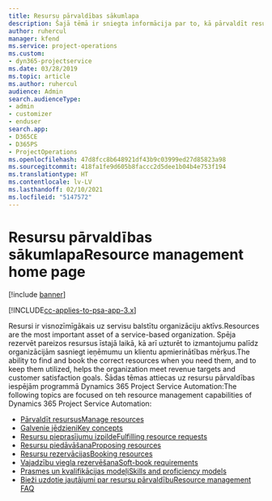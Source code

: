 ```yaml
---
title: Resursu pārvaldības sākumlapa
description: Šajā tēmā ir sniegta informācija par to, kā pārvaldīt resursus.
author: ruhercul
manager: kfend
ms.service: project-operations
ms.custom:
- dyn365-projectservice
ms.date: 03/28/2019
ms.topic: article
ms.author: ruhercul
audience: Admin
search.audienceType:
- admin
- customizer
- enduser
search.app:
- D365CE
- D365PS
- ProjectOperations
ms.openlocfilehash: 47d8fcc8b648921df43b9c03999ed27d85823a98
ms.sourcegitcommit: 418fa1fe9d605b8faccc2d5dee1b04b4e753f194
ms.translationtype: HT
ms.contentlocale: lv-LV
ms.lasthandoff: 02/10/2021
ms.locfileid: "5147572"
---
```

# <a name="resource-management-home-page"></a><span data-ttu-id="9b8d8-103">Resursu pārvaldības sākumlapa</span><span class="sxs-lookup"><span data-stu-id="9b8d8-103">Resource management home page</span></span>

[!include [banner](../includes/psa-now-project-operations.md)]

[!INCLUDE[cc-applies-to-psa-app-3.x](../includes/cc-applies-to-psa-app-3x.md)]

<span data-ttu-id="9b8d8-104">Resursi ir visnozīmīgākais uz servisu balstītu organizāciju aktīvs.</span><span class="sxs-lookup"><span data-stu-id="9b8d8-104">Resources are the most important asset of a service-based organization.</span></span> <span data-ttu-id="9b8d8-105">Spēja rezervēt pareizos resursus īstajā laikā, kā arī uzturēt to izmantojumu palīdz organizācijām sasniegt ieņēmumu un klientu apmierinātības mērķus.</span><span class="sxs-lookup"><span data-stu-id="9b8d8-105">The ability to find and book the correct resources when you need them, and to keep them utilized, helps the organization meet revenue targets and customer satisfaction goals.</span></span> <span data-ttu-id="9b8d8-106">Šādas tēmas attiecas uz resursu pārvaldības iespējām programmā Dynamics 365 Project Service Automation:</span><span class="sxs-lookup"><span data-stu-id="9b8d8-106">The following topics are focused on teh resource management capabilities of Dynamics 365 Project Service Automation:</span></span>

- [<span data-ttu-id="9b8d8-107">Pārvaldīt resursus</span><span class="sxs-lookup"><span data-stu-id="9b8d8-107">Manage resources</span></span>](manage-resources.md)
- [<span data-ttu-id="9b8d8-108">Galvenie jēdzieni</span><span class="sxs-lookup"><span data-stu-id="9b8d8-108">Key concepts</span></span>](reports-key-concepts.md)
- [<span data-ttu-id="9b8d8-109">Resursu pieprasījumu izpilde</span><span class="sxs-lookup"><span data-stu-id="9b8d8-109">Fulfilling resource requests</span></span>](resource-management-fulfill-requests.md)
- [<span data-ttu-id="9b8d8-110">Resursu piedāvāšana</span><span class="sxs-lookup"><span data-stu-id="9b8d8-110">Proposing resources</span></span>](resource-management-propose-resources.md)
- [<span data-ttu-id="9b8d8-111">Resursu rezervācijas</span><span class="sxs-lookup"><span data-stu-id="9b8d8-111">Booking resources</span></span>](resource-management-book-resources-scheduleboard.md)
- [<span data-ttu-id="9b8d8-112">Vajadzību viegla rezervēšana</span><span class="sxs-lookup"><span data-stu-id="9b8d8-112">Soft-book requirements</span></span>](resource-management-softbook-requirements.md)
- [<span data-ttu-id="9b8d8-113">Prasmes un kvalifikācijas modeļi</span><span class="sxs-lookup"><span data-stu-id="9b8d8-113">Skills and proficiency models</span></span>](resource-management-skills-proficiency.md)
- [<span data-ttu-id="9b8d8-114">Bieži uzdotie jautājumi par resursu pārvaldību</span><span class="sxs-lookup"><span data-stu-id="9b8d8-114">Resource management FAQ</span></span>](resource-management-faq.md)
